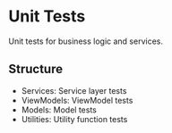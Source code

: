 # Unit Tests

Unit tests for business logic and services.

## Structure
- Services: Service layer tests
- ViewModels: ViewModel tests
- Models: Model tests
- Utilities: Utility function tests

